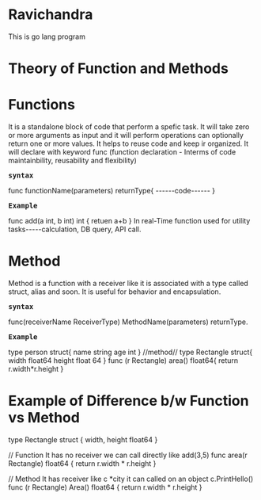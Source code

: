 # Ravichandra
This is go lang program
# Theory of Function and Methods

# Functions
It is a standalone block of code that perform a spefic task. It will take zero or more arguments as input and it will perform operations can optionally return one or more values. It helps to reuse code and keep ir organized.
It will declare with keyword func (function declaration - Interms of code maintainbility, reusability and flexibility)

**<pre>syntax</pre>**
func functionName(parameters) returnType{
      ------code------
      }

**<pre>Example</pre>**
func add(a int, b int) int {
    retuen a+b
    }
In real-Time function used for utility tasks-----calculation, DB query, API call.


# Method
Method is a function with a receiver like it is associated with a type called struct, alias and soon.
It is useful for behavior and encapsulation.

**<pre>syntax</pre>**
func(receiverName ReceiverType) MethodName(parameters) returnType.

**<pre>Example</pre>**
type person struct{
name string
age int
}
//method//
type Rectangle struct{
width float64
height float 64
}
func (r Rectangle) area() float64{
return r.width*r.height
}

# Example of Difference b/w Function vs Method
type Rectangle struct {
    width, height float64
}

// Function
It has no receiver
we can call directly like
add(3,5)
func area(r Rectangle) float64 {
    return r.width * r.height
}

// Method
It has receiver like c *city
it can called on an object c.PrintHello()
func (r Rectangle) Area() float64 {
    return r.width * r.height
}

